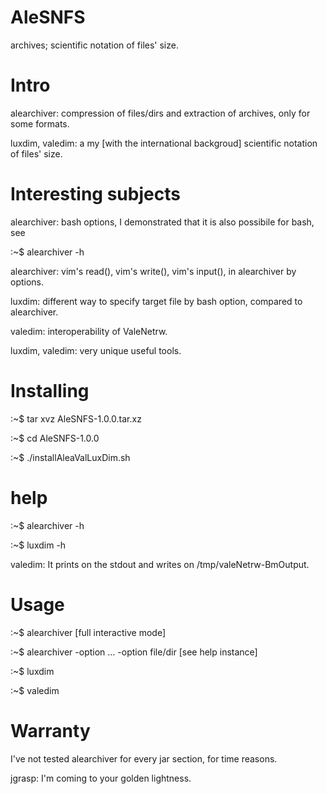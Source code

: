 # AleSNFS
archives; scientific notation  of files' size.

# Intro

alearchiver: compression of files/dirs and extraction of archives, only for
some formats.

luxdim, valedim: a my [with the international backgroud] scientific notation 
of files' size.


# Interesting subjects

alearchiver: bash options, I demonstrated that it is also possibile for bash,
see 

:~$ alearchiver -h

alearchiver: vim's read(),  vim's write(),  vim's input(), in  alearchiver by 
options.

luxdim: different way  to specify  target file  by bash option,  compared  to
alearchiver.

valedim: interoperability of ValeNetrw.

luxdim, valedim: very unique useful tools.


# Installing

:~$ tar xvz AleSNFS-1.0.0.tar.xz

:~$ cd AleSNFS-1.0.0

:~$ ./installAleaValLuxDim.sh


# help

:~$ alearchiver -h

:~$ luxdim -h

valedim: It prints on the stdout and writes on /tmp/valeNetrw-BmOutput.


# Usage

:~$ alearchiver [full interactive mode]

:~$ alearchiver -option ... -option file/dir [see help instance] 

:~$ luxdim

:~$ valedim


# Warranty

I've not tested alearchiver for every jar section, for time reasons.

jgrasp: I'm coming to your golden lightness.
